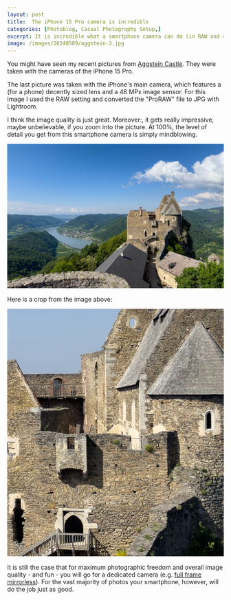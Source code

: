```yaml
---
layout: post
title:  The iPhone 15 Pro camera is incredible
categories: [Photoblog, Casual Photography Setup,]
excerpt: It is incredible what a smartphone camera can do (in RAW and 48 MPx)
image: /images/20240509/aggstein-3.jpg
---
```


You might have seen my recent pictures from [Aggstein Castle](../aggstein). They were taken with the cameras of the iPhone 15 Pro.

The last picture was taken with the iPhone's main camera, which features a (for a phone) decently sized lens and a  48 MPx image sensor.
For this image I used the RAW setting and converted the "ProRAW" file to JPG with Lightroom.

I think the image quality is just great. Moreover:, it gets really impressive, maybe unbelievable, if you zoom into the picture. At 100%, the level of detail you get from this smartphone camera is simply mindblowing.

![Ruine Aggstein](../images/20240509/aggstein-3.jpg)

Here is a crop from the image above:

![Ruine Aggstein](../images/20240509/aggstein_iphone_15pro_raw_crop.jpg)

It is still the case that for maximum photographic freedom and overall image quality - and fun - you will go for a dedicated camera (e.g. [full frame mirrorless](../leanest_highest_quality_casual_photography_setup/)). For the vast majority of photos your smartphone, however, will do the job just as good.